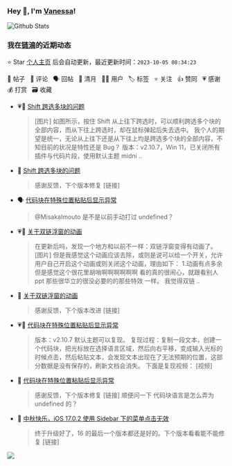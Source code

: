 ### Hey 👋, I'm [Vanessa](http://vanessa.b3log.org/)!

![Github Stats](https://github-readme-stats.vercel.app/api?username=Vanessa219&show_icons=true)

<!--events start -->

### 我在[链滴](https://ld246.com)的近期动态

⭐️ Star [个人主页](https://github.com/Vanessa219/Vanessa219) 后会自动更新，最近更新时间：`2023-10-05 08:34:23`

📝 帖子 &nbsp; 💬 评论 &nbsp; 🗣 回帖 &nbsp; 🌙 清月 &nbsp; 👨‍💻 用户 &nbsp; 🏷️ 标签 &nbsp; ⭐️ 关注 &nbsp; 👍 赞同 &nbsp; 💗 感谢 &nbsp; 💰 打赏 &nbsp; 🗃 收藏

* 💗📝 [Shift 跨选多块的问题](https://ld246.com/article/1696155037781)

  > [图片] 如图所示，按住 Shift 从上往下跨选时，可以顺利跨选多个块的全部内容，而从下往上跨选时，却在鼠标弹起后失去选中。 我个人的期望是统一，无论从上往下还是从下往上均是跨选多个块的全部内容，不知目前的状况是特性还是 Bug？ 版本：v2.10.7，Win 11，已关闭所有插件与代码片段，使用默认主题 midni ..
* 💬 [Shift 跨选多块的问题](https://ld246.com/article/1696155037781/comment/1696303907946#comments)

  > 感谢反馈，下个版本修复 [链接]
* 🗣 [代码块在特殊位置粘贴后显示异常](https://ld246.com/article/1696056074322/comment/1696075306909#comments)

  > @MisakaImouto 是不是以前手动打过 undefined？
* 💗📝 [关于双链浮窗的动画](https://ld246.com/article/1695361968294)

  > 在更新后吗，发现一个地方和以前不一样：双链浮窗变得有动画了。 [图片] 但是我感觉这个动画应该去除，或则是说可以给一个开关，允许用户自己开启这个动画或则关闭这个动画，理由如下： 1.动画有点多余 但是感觉这个很花里胡哨啊啊啊啊啊啊 看的真的很闹心，就跟看别人 ppt 那些很华立的很没必要的的那些特效 一样。 我觉得双链 ..
* 💬 [关于双链浮窗的动画](https://ld246.com/article/1695361968294/comment/1696078111522#comments)

  > 感谢反馈，下个版本改进 [链接]
* 💗📝 [代码块在特殊位置粘贴后显示异常](https://ld246.com/article/1696056074322)

  > 版本：v2.10.7 默认主题可以复现。 复现过程：复制一段文本，创建一个代码块，把光标放在选择语言区域，然后向右平移，变成输入光标的时候点击，然后粘贴文本，会发现文本出现在了无法预期的位置，这部分数据是没有保存的，刷新文档会消失。 下面是复现视频： [视频]
* 💬 [代码块在特殊位置粘贴后显示异常](https://ld246.com/article/1696056074322/comment/1696075306909#comments)

  > 感谢反馈，下个版本修复 [链接] 顺便问一下 代码块语言是怎么弄为 undefined 的？
* 💬 [中秋快乐，iOS 17.0.2 使用 Sidebar 下的菜单点击无效](https://ld246.com/article/1695957826032/comment/1696051900678#comments)

  > 终于升级好了，16 的最后一个版本都还是好的。下个版本看看能不能修复 [链接]


<!--events end -->

<a title="Hits" target="_blank" href="https://github.com/Vanessa219/Vanessa219"><img src="https://hits.b3log.org/Vanessa219/Vanessa219.svg"></a>
